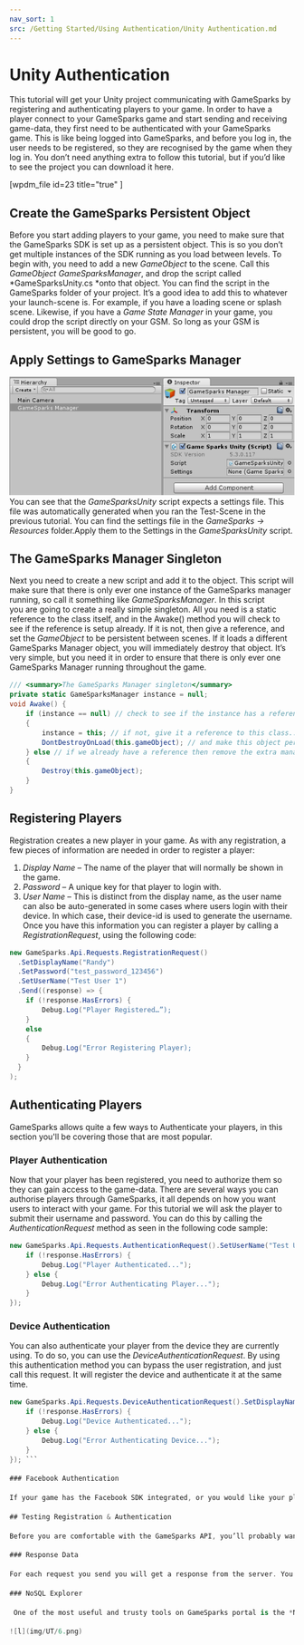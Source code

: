 ```yaml
---
nav_sort: 1
src: /Getting Started/Using Authentication/Unity Authentication.md
---
```


# Unity Authentication

This tutorial will get your Unity project communicating with GameSparks by registering and authenticating players to your game. In order to have a player connect to your GameSparks game and start sending and receiving game-data, they first need to be authenticated with your GameSparks game. This is like being logged into GameSparks, and before you log in, the user needs to be registered, so they are recognised by the game when they log in. You don’t need anything extra to follow this tutorial, but if you’d like to see the project you can download it here.

[wpdm_file id=23 title="true" ]

## Create the GameSparks Persistent Object

Before you start adding players to your game, you need to make sure that the GameSparks SDK is set up as a persistent object. This is so you don’t get multiple instances of the SDK running as you load between levels. To begin with, you need to add a new *GameObject* to the scene. Call this *GameObject* *GameSparksManager*, and drop the script called *GameSparksUnity.cs *onto that object. You can find the script in the GameSparks folder of your project. It’s a good idea to add this to whatever your launch-scene is. For example, if you have a loading scene or splash scene. Likewise, if you have a *Game State Manager* in your game, you could drop the script directly on your GSM. So long as your GSM is persistent, you will be good to go.

## Apply Settings to GameSparks Manager

![l](img/UT/1.png)
You can see that the *GameSparksUnity* script expects a settings file. This file was automatically generated when you ran the Test-Scene in the previous tutorial. You can find the settings file in the *GameSparks -> Resources* folder.Apply them to the Settings in the *GameSparksUnity* script.


## The GameSparks Manager Singleton


Next you need to create a new script and add it to the object. This script will make sure that there is only ever one instance of the GameSparks manager running, so call it something like *GameSparksManager*. In this script you are going to create a really simple singleton. All you need is a static reference to the class itself, and in the Awake() method you will check to see if the reference is setup already. If it is not, then give a reference, and set the *GameObject* to be persistent between scenes. If it loads a different GameSparks Manager object, you will immediately destroy that object. It’s very simple, but you need it in order to ensure that there is only ever one GameSparks Manager running throughout the game.

```cs
/// <summary>The GameSparks Manager singleton</summary>
private static GameSparksManager instance = null;
void Awake() {
	if (instance == null) // check to see if the instance has a reference
	{
		instance = this; // if not, give it a reference to this class...
		DontDestroyOnLoad(this.gameObject); // and make this object persistent as we load new scenes
	} else // if we already have a reference then remove the extra manager from the scene
	{
		Destroy(this.gameObject);
	}
}
```

## Registering Players

Registration creates a new player in your game. As with any registration, a few pieces of information are needed in order to register a player:

  1. *Display Name* – The name of the player that will normally be shown in the game.
  2. *Password* – A unique key for that player to login with.
  3. *User Name* – This is distinct from the display name, as the user name can also be auto-generated in some cases where users login with their device. In which case, their device-id is used to generate the username.
Once you have this information you can register a player by calling a *RegistrationRequest*, using the following code:

```cs
new GameSparks.Api.Requests.RegistrationRequest()
  .SetDisplayName("Randy")
  .SetPassword("test_password_123456")
  .SetUserName("Test User 1")
  .Send((response) => {
  	if (!response.HasErrors) {
  		Debug.Log("Player Registered…”);
  	}
  	else
  	{
  		Debug.Log("Error Registering Player);
  	}
  }
);
```

## Authenticating Players

GameSparks allows quite a few ways to Authenticate your players, in this section you'll be covering those that are most popular.

### Player Authentication

Now that your player has been registered, you need to authorize them so they can gain access to the game-data. There are several ways you can authorise players through GameSparks, it all depends on how you want users to interact with your game. For this tutorial we will ask the player to submit their username and password. You can do this by calling the *AuthenticationRequest* method as seen in the following code sample:

```cs
new GameSparks.Api.Requests.AuthenticationRequest().SetUserName("Test User 1").SetPassword("test_password_123456").Send((response) => {
	if (!response.HasErrors) {
		Debug.Log("Player Authenticated...");
	} else {
		Debug.Log("Error Authenticating Player...");
	}
});
```    

### Device Authentication

You can also authenticate your player from the device they are currently using. To do so, you can use the *DeviceAuthenticationRequest*. By using this authentication method you can bypass the user registration, and just call this request. It will register the device and authenticate it at the same time.

```cs
new GameSparks.Api.Requests.DeviceAuthenticationRequest().SetDisplayName("Randy").Send((response) => {
	if (!response.HasErrors) {
		Debug.Log("Device Authenticated...");
	} else {
		Debug.Log("Error Authenticating Device...");
	}
}); ```   

### Facebook Authentication

If your game has the Facebook SDK integrated, or you would like your player to be able to authenticate through Facebook and get social capability integrated into your GameSparks game, you might like this check out the following tutorial on authenticating with Facebook [here](https://docs.gamesparks.net/tutorials/unity-tutorials-challenges-part-2-facebook-login).

## Testing Registration & Authentication

Before you are comfortable with the GameSparks API, you’ll probably want to check to see if your requests are working the way you want them to. There are several ways to check this.

### Response Data

For each request you send you will get a response from the server. You have already seen through our C# examples that this response allows us to check out any errors that occurred with your request, but there is other data you can extract too. For requests such as registration and authentication you can get information about the player back, such as their userID (a unique code for each player registered), their display name, username etc. Take a look at the sample project for examples.

### NoSQL Explorer

 One of the most useful and trusty tools on GameSparks portal is the *NoSQL Explorer*. By using this you can check all of the mongo information you have saved for your game. You can check results and filter information for whatever you need (check out [this](https://docs.gamesparks.net/developer-portal/nosql) tutorial for more info). You may want to check that your players have been authenticated properly, or later on, when your game is live, check your player-data. To do so, simply navigate to the *NoSQL* tab in your GameSparks portal, select the *player* collection from the Collection list, then click on the *Find* button. In the output panel you can see the player details for any player you have authenticated.Now you are setup and connected with GameSparks and you are ready to send and receive some data. Check out the next tutorial on Events and Cloud Code [here](https://docs.gamesparks.net/developer-portal/cloud-code/using-cloud-code "Using Cloud Code").

![l](img/UT/6.png)
